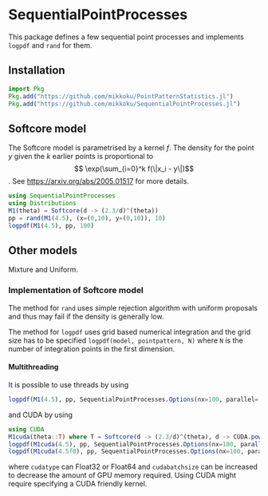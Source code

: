 # SequentialPointProcesses

This package defines a few sequential point processes and
implements ```logpdf``` and ```rand``` for them.

## Installation

```julia
import Pkg
Pkg.add("https://github.com/mikkoku/PointPatternStatistics.jl")
Pkg.add("https://github.com/mikkoku/SequentialPointProcesses.jl")
```

## Softcore model

The Softcore model is parametrised by a kernel $f$. The density for the point $y$
given the $k$ earlier points is proportional to $$ \exp(\sum_{i=0}^k f(\|x_i - y\|)$$.
See https://arxiv.org/abs/2005.01517 for more details.


```julia
using SequentialPointProcesses
using Distributions
M1(theta) = Softcore(d -> (2.3/d)^(theta))
pp = rand(M1(4.5), (x=(0,10), y=(0,10)), 10)
logpdf(M1(4.5), pp, 100)
```

## Other models

Mixture and Uniform.


### Implementation of Softcore model

The method for ```rand``` uses simple rejection algorithm with uniform proposals
and thus may fail if the density is generally low.

The method for ```logpdf``` uses grid based numerical integration and the grid
size has to be specified ```logpdf(model, pointpattern, N)``` where `N` is the number
of integration points in the first dimension.

#### Multithreading

It is possible to use threads by using
```julia
logpdf(M1(4.5), pp, SequentialPointProcesses.Options(nx=100, parallel=:threads))
```
and CUDA by using
```julia
using CUDA
M1cuda(theta::T) where T = Softcore(d -> (2.3/d)^(theta), d -> CUDA.pow((T(2.3)/d), theta))
logpdf(M1cuda(4.5), pp, SequentialPointProcesses.Options(nx=100, parallel=:cuda))
logpdf(M1cuda(4.5f0), pp, SequentialPointProcesses.Options(nx=100, parallel=:cuda, cudatype=Float32))
```
where `cudatype` can Float32 or Float64 and `cudabatchsize`
can be increased to decrease the amount of GPU memory required.
Using CUDA might require specifying a CUDA friendly kernel.
